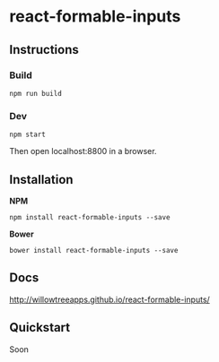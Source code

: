 # react-formable-inputs

## Instructions

### Build

`npm run build`

### Dev

`npm start`

Then open localhost:8800 in a browser.


## Installation

**NPM**

    npm install react-formable-inputs --save

**Bower**

    bower install react-formable-inputs --save

## Docs

http://willowtreeapps.github.io/react-formable-inputs/

## Quickstart

Soon
